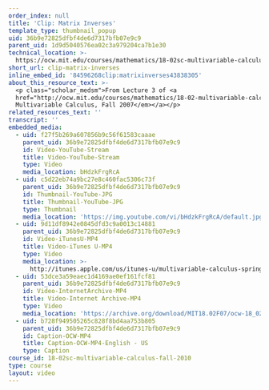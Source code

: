 ```yaml
---
order_index: null
title: 'Clip: Matrix Inverses'
template_type: thumbnail_popup
uid: 36b9e72825dfbf4de6d7317bfb07e9c9
parent_uid: 1d9d5040576ea02c3a979204ca7b1e30
technical_location: >-
  https://ocw.mit.edu/courses/mathematics/18-02sc-multivariable-calculus-fall-2010/1.-vectors-and-matrices/part-b-matrices-and-systems-of-equations/session-11-matrix-inverses/clip-matrix-inverses
short_url: clip-matrix-inverses
inline_embed_id: '84596268clip:matrixinverses43838305'
about_this_resource_text: >-
  <p class="scholar_medsm">From Lecture 3 of <a
  href="http://ocw.mit.edu/courses/mathematics/18-02-multivariable-calculus-fall-2007/video-lectures/"><em>18.02
  Multivariable Calculus, Fall 2007</em></a></p>
related_resources_text: ''
transcript: ''
embedded_media:
  - uid: f27f5b269a607856b9c56f61583caaae
    parent_uid: 36b9e72825dfbf4de6d7317bfb07e9c9
    id: Video-YouTube-Stream
    title: Video-YouTube-Stream
    type: Video
    media_location: bHdzkFrgRcA
  - uid: c5d22eb74a9bc27e8c460fac5306c73f
    parent_uid: 36b9e72825dfbf4de6d7317bfb07e9c9
    id: Thumbnail-YouTube-JPG
    title: Thumbnail-YouTube-JPG
    type: Thumbnail
    media_location: 'https://img.youtube.com/vi/bHdzkFrgRcA/default.jpg'
  - uid: 9d11df8942e0845dfd3c9a0013c14881
    parent_uid: 36b9e72825dfbf4de6d7317bfb07e9c9
    id: Video-iTunesU-MP4
    title: Video-iTunes U-MP4
    type: Video
    media_location: >-
      http://itunes.apple.com/us/itunes-u/multivariable-calculus-spring/id354869122
  - uid: 53dce3a59eaec1d4169ae0ef161fcf81
    parent_uid: 36b9e72825dfbf4de6d7317bfb07e9c9
    id: Video-InternetArchive-MP4
    title: Video-Internet Archive-MP4
    type: Video
    media_location: 'https://archive.org/download/MIT18.02F07/ocw-18_02-f07-lec03_300k.mp4'
  - uid: b728f949505265c828f8bd4aa753b805
    parent_uid: 36b9e72825dfbf4de6d7317bfb07e9c9
    id: Caption-OCW-MP4
    title: Caption-OCW-MP4-English - US
    type: Caption
course_id: 18-02sc-multivariable-calculus-fall-2010
type: course
layout: video
---
```

